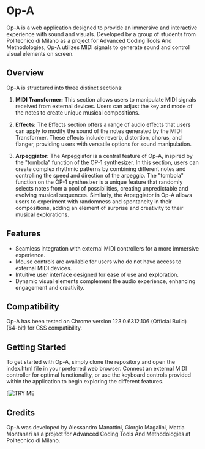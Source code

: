 # Op-A

Op-A is a web application designed to provide an immersive and interactive experience with sound and visuals. Developed by a group of students from Politecnico di Milano as a project for Advanced Coding Tools And Methodologies, Op-A utilizes MIDI signals to generate sound and control visual elements on screen.

## Overview

Op-A is structured into three distinct sections:

1. **MIDI Transformer:** This section allows users to manipulate MIDI signals received from external devices. Users can adjust the key and mode of the notes to create unique musical compositions.

2. **Effects:** The Effects section offers a range of audio effects that users can apply to modify the sound of the notes generated by the MIDI Transformer. These effects include reverb, distortion, chorus, and flanger, providing users with versatile options for sound manipulation.

3. **Arpeggiator:** The Arpeggiator is a central feature of Op-A, inspired by the "tombola" function of the OP-1 synthesizer. In this section, users can create complex rhythmic patterns by combining different notes and controlling the speed and direction of the arpeggio. The "tombola" function on the OP-1 synthesizer is a unique feature that randomly selects notes from a pool of possibilities, creating unpredictable and evolving musical sequences. Similarly, the Arpeggiator in Op-A allows users to experiment with randomness and spontaneity in their compositions, adding an element of surprise and creativity to their musical explorations.

## Features

- Seamless integration with external MIDI controllers for a more immersive experience.
- Mouse controls are available for users who do not have access to external MIDI devices.
- Intuitive user interface designed for ease of use and exploration.
- Dynamic visual elements complement the audio experience, enhancing engagement and creativity.

## Compatibility

Op-A has been tested on Chrome version 123.0.6312.106 (Official Build) (64-bit) for CSS compatibility.

## Getting Started

To get started with Op-A, simply clone the repository and open the index.html file in your preferred web browser. Connect an external MIDI controller for optimal functionality, or use the keyboard controls provided within the application to begin exploring the different features. 

[![TRY ME](https://giorgio-magalini.github.io/Op-A/)

## Credits

Op-A was developed by Alessandro Manattini, Giorgio Magalini, Mattia Montanari as a project for Advanced Coding Tools And Methodologies at Politecnico di Milano.
